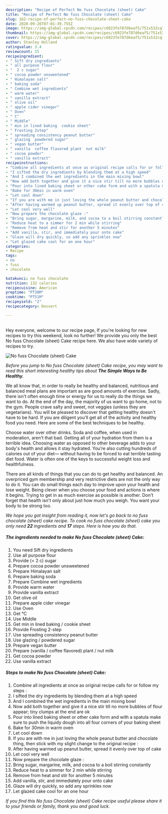 ```yaml
---
description: "Recipe of Perfect No fuss Chocolate (sheet) Cake"
title: "Recipe of Perfect No fuss Chocolate (sheet) Cake"
slug: 162-recipe-of-perfect-no-fuss-chocolate-sheet-cake
date: 2020-09-26T07:01:39.755Z
image: https://img-global.cpcdn.com/recipes/c6923fe787d6eaf5/751x532cq70/no-fuss-chocolate-sheet-cake-recipe-main-photo.jpg
thumbnail: https://img-global.cpcdn.com/recipes/c6923fe787d6eaf5/751x532cq70/no-fuss-chocolate-sheet-cake-recipe-main-photo.jpg
cover: https://img-global.cpcdn.com/recipes/c6923fe787d6eaf5/751x532cq70/no-fuss-chocolate-sheet-cake-recipe-main-photo.jpg
author: Stanley Holland
ratingvalue: 3.4
reviewcount: 15
recipeingredient:
- " Sift dry ingredients"
- " all purpose flour"
- "  2 c sugar"
- " cocoa powder unsweetened"
- " Himalayan salt"
- " baking soda"
- " Combine wet ingredients"
- " warm water"
- " vanilla extract"
- " olive oil"
- " apple cider vinegar"
- " Oven"
- " C"
- " Middle"
- " min in lined baking  cookie sheet"
- " Frosting 2step"
- " spreading consistency peanut butter"
- " glazing  powdered sugar"
- " vegan butter"
- " vanilla  coffee flavored plant  nut milk"
- " cocoa powder"
- " vanilla extract"
recipeinstructions:
- "Combine all ingredients at once as original recipe calls for or follow my steps :"
- "I sifted the dry ingredients by blending them at a high speed"
- "And I combined the wet ingredients in the main mixing bowl"
- "Now add both together and give it a nice stir till no more bubbles of flour appear; tiny clumps at the end are ok"
- "Pour into lined baking sheet or other cake form and with a spatula make sure to push the liquidy dough into all four corners of your baking sheet"
- "Bake for 30min in warm oven"
- "Let cool down"
- "If you are with me in just loving the whole peanut butter and chocolate thing, then stick with my slight change to the original recipe :"
- "After having warmed up peanut butter, spread it evenly over top of cake"
- "Let cool very well"
- "Now prepare the chocolate glaze :"
- "Bring sugar, margarine, milk, and cocoa to a boil stirring constantly"
- "Reduce heat to a simmer for 2 min while stirring"
- "Remove from heat and stir for another 5 minutes"
- "Add vanilla, stir, and immediately pour onto cake"
- "Glaze will dry quickly, so add any sprinkles now"
- "Let glazed cake cool for an one hour"
categories:
- Recipe
tags:
- no
- fuss
- chocolate

katakunci: no fuss chocolate 
nutrition: 132 calories
recipecuisine: American
preptime: "PT38M"
cooktime: "PT51M"
recipeyield: "2"
recipecategory: Dessert

---
```

<br>
Hey everyone, welcome to our recipe page, If you're looking for new recipes to try this weekend, look no further! We provide you only the best No fuss Chocolate (sheet) Cake recipe here. We also have wide variety of recipes to try.
<br>


![No fuss Chocolate (sheet) Cake](https://img-global.cpcdn.com/recipes/c6923fe787d6eaf5/751x532cq70/no-fuss-chocolate-sheet-cake-recipe-main-photo.jpg)

<i>Before you jump to No fuss Chocolate (sheet) Cake recipe, you may want to read this short interesting healthy tips about <strong>The Simple Ways to Be Healthy</strong>.</i>

We all know that, in order to really be healthy and balanced, nutritious and balanced meal plans are important as are good amounts of exercise. Sadly, there isn't often enough time or energy for us to really do the things we want to do. At the end of the day, the majority of us want to go home, not to the gym. People crave salty and sweet, not veggies (unless they are vegetarians). You will be pleased to discover that getting healthy doesn't have to be hard. If you are diligent you'll get all of the activity and healthy food you need. Here are some of the best techniques to be healthy.

Choose water over other drinks. Soda and coffee, when used in moderation, aren't that bad. Getting all of your hydration from them is a terrible idea. Choosing water as opposed to other beverage adds to your body's health and allows it stay hydrated. You’re also cutting hundreds of calories out of your diet— without having to be forced to eat terrible tasting diet food. Water is often one of the keys to successful weight loss and healthfulness.

There are all kinds of things that you can do to get healthy and balanced. An overpriced gym membership and very restrictive diets are not the only way to do it. You can do small things each day to improve upon your health and lose weight. Being clever when you choose your food and actions is where it begins. Trying to get in as much exercise as possible is another. Don't forget that health isn't only about just how much you weigh. You want your body to be strong too. 


<i>We hope you got insight from reading it, now let's go back to no fuss chocolate (sheet) cake recipe. To cook no fuss chocolate (sheet) cake you only need <strong>22</strong> ingredients and <strong>17</strong> steps. Here is how you do that.
</i>

##### The ingredients needed to make No fuss Chocolate (sheet) Cake:

1. You need  Sift dry ingredients
1. Use  all purpose flour
1. Provide  (&lt; 2 c) sugar
1. Prepare  cocoa powder unsweetened
1. Prepare  Himalayan salt
1. Prepare  baking soda
1. Prepare  Combine wet ingredients
1. Provide  warm water
1. Provide  vanilla extract
1. Get  olive oil
1. Prepare  apple cider vinegar
1. Use  Oven
1. Get  °C
1. Use  Middle
1. Get  min in lined baking / cookie sheet
1. Provide  Frosting 2-step
1. Use  spreading consistency peanut butter
1. Use  glazing / powdered sugar
1. Prepare  vegan butter
1. Prepare  (vanilla / coffee flavored) plant / nut milk
1. Get  cocoa powder
1. Use  vanilla extract


##### Steps to make No fuss Chocolate (sheet) Cake:

1. Combine all ingredients at once as original recipe calls for or follow my steps :
1. I sifted the dry ingredients by blending them at a high speed
1. And I combined the wet ingredients in the main mixing bowl
1. Now add both together and give it a nice stir till no more bubbles of flour appear; tiny clumps at the end are ok
1. Pour into lined baking sheet or other cake form and with a spatula make sure to push the liquidy dough into all four corners of your baking sheet
1. Bake for 30min in warm oven
1. Let cool down
1. If you are with me in just loving the whole peanut butter and chocolate thing, then stick with my slight change to the original recipe :
1. After having warmed up peanut butter, spread it evenly over top of cake
1. Let cool very well
1. Now prepare the chocolate glaze :
1. Bring sugar, margarine, milk, and cocoa to a boil stirring constantly
1. Reduce heat to a simmer for 2 min while stirring
1. Remove from heat and stir for another 5 minutes
1. Add vanilla, stir, and immediately pour onto cake
1. Glaze will dry quickly, so add any sprinkles now
1. Let glazed cake cool for an one hour


<i>If you find this No fuss Chocolate (sheet) Cake recipe useful please share it to your friends or family, thank you and good luck.</i>
